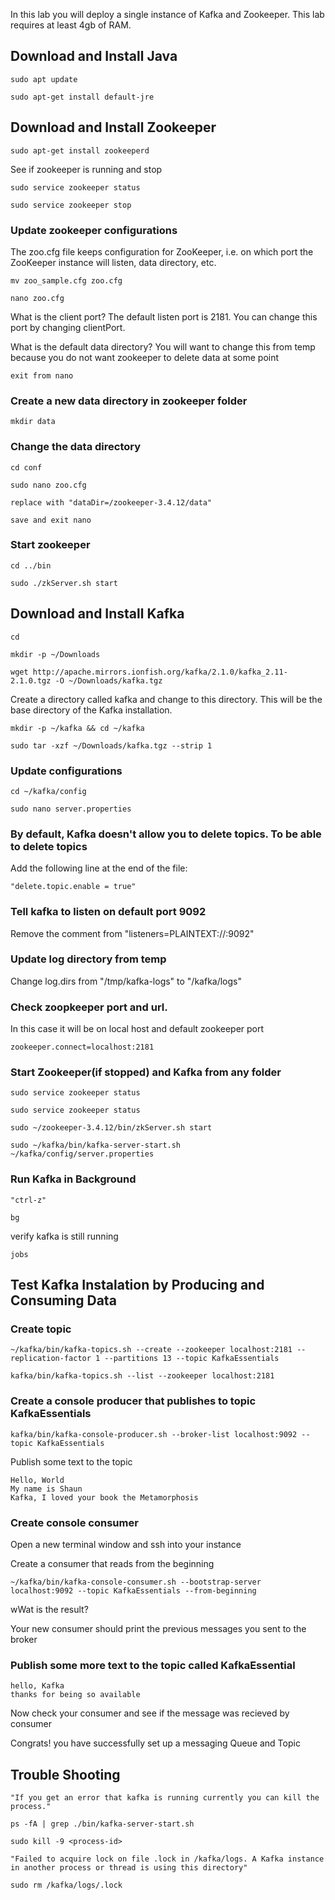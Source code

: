 In this lab you will deploy a single instance of Kafka and Zookeeper.  This lab requires at least 4gb of RAM.


## Download and Install Java


    sudo apt update

    sudo apt-get install default-jre

  
## Download and Install Zookeeper

    sudo apt-get install zookeeperd

See if zookeeper is running and stop

    sudo service zookeeper status

    sudo service zookeeper stop

### Update zookeeper configurations

The zoo.cfg file keeps configuration for ZooKeeper, i.e. on which port the ZooKeeper instance will listen, data directory, etc.

    mv zoo_sample.cfg zoo.cfg

    nano zoo.cfg

What is the client port?  The default listen port is 2181. You can change this port by changing clientPort.

What is the default data directory? You will want to change this from temp because you do not want zookeeper to delete data at some point

    exit from nano

### Create a new data directory in zookeeper folder

    mkdir data

### Change the data directory

    cd conf

    sudo nano zoo.cfg

    replace with "dataDir=/zookeeper-3.4.12/data"

    save and exit nano

### Start zookeeper

    cd ../bin

    sudo ./zkServer.sh start


## Download and Install Kafka

    cd

    mkdir -p ~/Downloads

    wget http://apache.mirrors.ionfish.org/kafka/2.1.0/kafka_2.11-2.1.0.tgz -O ~/Downloads/kafka.tgz

Create a directory called kafka and change to this directory. This will be the base directory of the Kafka installation.

    mkdir -p ~/kafka && cd ~/kafka

    sudo tar -xzf ~/Downloads/kafka.tgz --strip 1


### Update configurations

    cd ~/kafka/config

    sudo nano server.properties

### By default, Kafka doesn't allow you to delete topics. To be able to delete topics

Add the following line at the end of the file:

    "delete.topic.enable = true"

### Tell kafka to listen on default port 9092 

Remove the comment from "listeners=PLAINTEXT://:9092"

### Update log directory from temp


Change log.dirs from "/tmp/kafka-logs" to "/kafka/logs"


### Check zoopkeeper port and url.  

In this case it will be on local host and default zookeeper port

    zookeeper.connect=localhost:2181

  

### Start Zookeeper(if stopped) and Kafka from any folder

    sudo service zookeeper status

    sudo service zookeeper status

    sudo ~/zookeeper-3.4.12/bin/zkServer.sh start

    sudo ~/kafka/bin/kafka-server-start.sh ~/kafka/config/server.properties


### Run Kafka in Background

    "ctrl-z"

    bg

verify kafka is still running

    jobs
  
## Test Kafka Instalation by Producing and Consuming Data


### Create topic

    ~/kafka/bin/kafka-topics.sh --create --zookeeper localhost:2181 --replication-factor 1 --partitions 13 --topic KafkaEssentials

    kafka/bin/kafka-topics.sh --list --zookeeper localhost:2181

### Create a console producer that publishes to topic KafkaEssentials

    kafka/bin/kafka-console-producer.sh --broker-list localhost:9092 --topic KafkaEssentials

Publish some text to the topic

    Hello, World
    My name is Shaun
    Kafka, I loved your book the Metamorphosis

### Create console consumer

Open a new terminal window and ssh into your instance

Create a consumer that reads from the beginning

    ~/kafka/bin/kafka-console-consumer.sh --bootstrap-server localhost:9092 --topic KafkaEssentials --from-beginning

wWat is the result?

Your new consumer should print the previous messages you sent to the broker

### Publish some more text to the topic called KafkaEssential

    hello, Kafka
    thanks for being so available

Now check your consumer and see if the message was recieved by consumer

Congrats! you have successfully set up a messaging Queue and Topic

## Trouble Shooting

    "If you get an error that kafka is running currently you can kill the process."

    ps -fA | grep ./bin/kafka-server-start.sh

    sudo kill -9 <process-id>

    "Failed to acquire lock on file .lock in /kafka/logs. A Kafka instance in another process or thread is using this directory"

    sudo rm /kafka/logs/.lock
  
  
  
  

